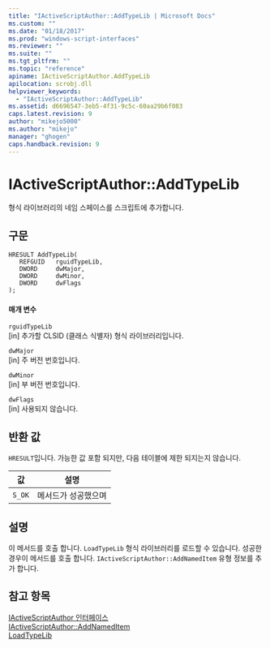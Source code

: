 ```yaml
---
title: "IActiveScriptAuthor::AddTypeLib | Microsoft Docs"
ms.custom: ""
ms.date: "01/18/2017"
ms.prod: "windows-script-interfaces"
ms.reviewer: ""
ms.suite: ""
ms.tgt_pltfrm: ""
ms.topic: "reference"
apiname: IActiveScriptAuthor.AddTypeLib
apilocation: scrobj.dll
helpviewer_keywords: 
  - "IActiveScriptAuthor::AddTypeLib"
ms.assetid: d6696547-3eb5-4f31-9c5c-60aa29b6f083
caps.latest.revision: 9
author: "mikejo5000"
ms.author: "mikejo"
manager: "ghogen"
caps.handback.revision: 9
---
```

# IActiveScriptAuthor::AddTypeLib
형식 라이브러리의 네임 스페이스를 스크립트에 추가합니다.  
  
## 구문  
  
```  
HRESULT AddTypeLib(  
   REFGUID   rguidTypeLib,  
   DWORD     dwMajor,  
   DWORD     dwMinor,  
   DWORD     dwFlags  
);  
```  
  
#### 매개 변수  
 `rguidTypeLib`  
 \[in\] 추가할 CLSID \(클래스 식별자\) 형식 라이브러리입니다.  
  
 `dwMajor`  
 \[in\] 주 버전 번호입니다.  
  
 `dwMinor`  
 \[in\] 부 버전 번호입니다.  
  
 `dwFlags`  
 \[in\] 사용되지 않습니다.  
  
## 반환 값  
 `HRESULT`입니다.  가능한 값 포함 되지만, 다음 테이블에 제한 되지는지 않습니다.  
  
|값|설명|  
|-------|--------|  
|`S_OK`|메서드가 성공했으며|  
  
## 설명  
 이 메서드를 호출 합니다. `LoadTypeLib` 형식 라이브러리를 로드할 수 있습니다.  성공한 경우이 메서드를 호출 합니다. `IActiveScriptAuthor::AddNamedItem` 유형 정보를 추가 합니다.  
  
## 참고 항목  
 [IActiveScriptAuthor 인터페이스](../../winscript/reference/iactivescriptauthor-interface.md)   
 [IActiveScriptAuthor::AddNamedItem](../../winscript/reference/iactivescriptauthor-addnameditem.md)   
 [LoadTypeLib](http://msdn.microsoft.com/ko-kr/155b48e5-5438-409e-9342-630a6a500f60)